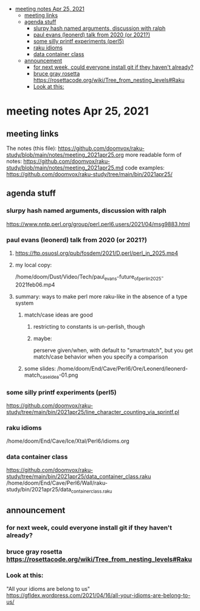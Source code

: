 - [meeting notes Apr 25, 2021](#org492663a)
  - [meeting links](#orgd2cdf17)
  - [agenda stuff](#org190080d)
    - [slurpy hash named arguments, discussion with ralph](#orgd84720f)
    - [paul evans (leonerd) talk from 2020 (or 2021?)](#org5f7b02e)
    - [some silly printf experiments (perl5)](#org48f1c4b)
    - [raku idioms](#orgd21c28a)
    - [data container class](#org0f4127e)
  - [announcement](#org9781069)
    - [for next week, could everyone install git if they haven't already?](#org66db7c8)
    - [bruce gray rosetta  <https://rosettacode.org/wiki/Tree_from_nesting_levels#Raku>](#org27d570d)
    - [Look at this:](#org322281d)


<a id="org492663a"></a>

# meeting notes Apr 25, 2021


<a id="orgd2cdf17"></a>

## meeting links

The notes (this file): <https://github.com/doomvox/raku-study/blob/main/notes/meeting_2021apr25.org> more readable form of notes: <https://github.com/doomvox/raku-study/blob/main/notes/meeting_2021apr25.md> code examples: <https://github.com/doomvox/raku-study/tree/main/bin/2021apr25/>


<a id="org190080d"></a>

## agenda stuff


<a id="orgd84720f"></a>

### slurpy hash named arguments, discussion with ralph

<https://www.nntp.perl.org/group/perl.perl6.users/2021/04/msg9883.html>


<a id="org5f7b02e"></a>

### paul evans (leonerd) talk from 2020 (or 2021?)

1.  <https://ftp.osuosl.org/pub/fosdem/2021/D.perl/perl_in_2025.mp4>

2.  my local copy:

    /home/doom/Dust/Video/Tech/paul<sub>evans</sub>-future<sub>of</sub><sub>perl</sub><sub>in</sub><sub>2025</sub>-2021feb06.mp4

3.  summary: ways to make perl more raku-like in the absence of a type system

    1.  match/case ideas are good
    
        1.  restricting to constants is un-perlish, though
        
        2.  maybe:
        
            perserve given/when, with default to "smartmatch", but you get match/case behavior when you specify a comparison
    
    2.  some slides: /home/doom/End/Cave/Perl6/Ore/Leonerd/leonerd-match<sub>case</sub><sub>idea</sub>-01.png


<a id="org48f1c4b"></a>

### some silly printf experiments (perl5)

<https://github.com/doomvox/raku-study/tree/main/bin/2021apr25/line_character_counting_via_sprintf.pl>


<a id="orgd21c28a"></a>

### raku idioms

/home/doom/End/Cave/Ice/Xtal/Perl6/idioms.org


<a id="org0f4127e"></a>

### data container class

<https://github.com/doomvox/raku-study/tree/main/bin/2021apr25/data_container_class.raku> /home/doom/End/Cave/Perl6/Wall/raku-study/bin/2021apr25/data<sub>container</sub><sub>class.raku</sub>


<a id="org9781069"></a>

## announcement


<a id="org66db7c8"></a>

### for next week, could everyone install git if they haven't already?


<a id="org27d570d"></a>

### bruce gray rosetta  <https://rosettacode.org/wiki/Tree_from_nesting_levels#Raku>


<a id="org322281d"></a>

### Look at this:

"All your idioms are belong to us" <https://gfldex.wordpress.com/2021/04/16/all-your-idioms-are-belong-to-us/>
